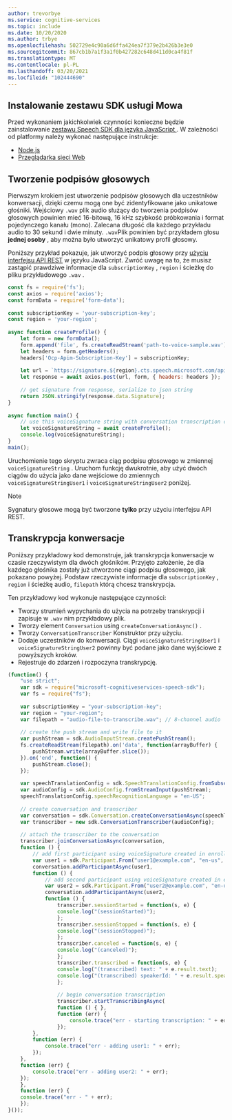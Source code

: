 ```yaml
---
author: trevorbye
ms.service: cognitive-services
ms.topic: include
ms.date: 10/20/2020
ms.author: trbye
ms.openlocfilehash: 502729e4c90a6d6ffa424ea7f379e2b426b3e3e0
ms.sourcegitcommit: 867cb1b7a1f3a1f0b427282c648d411d0ca4f81f
ms.translationtype: MT
ms.contentlocale: pl-PL
ms.lasthandoff: 03/20/2021
ms.locfileid: "102444690"
---
```

## <a name="install-the-speech-sdk"></a>Instalowanie zestawu SDK usługi Mowa

Przed wykonaniem jakichkolwiek czynności konieczne będzie zainstalowanie <a href="https://www.npmjs.com/package/microsoft-cognitiveservices-speech-sdk" target="_blank">zestawu Speech SDK dla języka JavaScript </a>. W zależności od platformy należy wykonać następujące instrukcje:

- <a href="https://docs.microsoft.com/azure/cognitive-services/speech-service/speech-sdk?tabs=nodejs#get-the-speech-sdk" target="_blank">Node.js <span 
class="docon docon-navigate-external x-hidden-focus"></span></a>
- <a href="https://docs.microsoft.com/azure/cognitive-services/speech-service/speech-sdk?tabs=browser#get-the-speech-sdk" target="_blank">Przeglądarka sieci Web </a>

## <a name="create-voice-signatures"></a>Tworzenie podpisów głosowych

Pierwszym krokiem jest utworzenie podpisów głosowych dla uczestników konwersacji, dzięki czemu mogą one być zidentyfikowane jako unikatowe głośniki. Wejściowy `.wav` plik audio służący do tworzenia podpisów głosowych powinien mieć 16-bitową, 16 kHz szybkość próbkowania i format pojedynczego kanału (mono). Zalecana długość dla każdego przykładu audio to 30 sekund i dwie minuty. `.wav`Plik powinien być przykładem głosu **jednej osoby** , aby można było utworzyć unikatowy profil głosowy.

Poniższy przykład pokazuje, jak utworzyć podpis głosowy przy [użyciu interfejsu API REST](https://aka.ms/cts/signaturegenservice) w języku JavaScript. Zwróć uwagę na to, że musisz zastąpić prawdziwe informacje dla `subscriptionKey` , `region` i ścieżkę do pliku przykładowego `.wav` .

```javascript
const fs = require('fs');
const axios = require('axios');
const formData = require('form-data');
 
const subscriptionKey = 'your-subscription-key';
const region = 'your-region';
 
async function createProfile() {
    let form = new formData();
    form.append('file', fs.createReadStream('path-to-voice-sample.wav'));
    let headers = form.getHeaders();
    headers['Ocp-Apim-Subscription-Key'] = subscriptionKey;
 
    let url = `https://signature.${region}.cts.speech.microsoft.com/api/v1/Signature/GenerateVoiceSignatureFromFormData`;
    let response = await axios.post(url, form, { headers: headers });
    
    // get signature from response, serialize to json string
    return JSON.stringify(response.data.Signature);
}
 
async function main() {
    // use this voiceSignature string with conversation transcription calls below
    let voiceSignatureString = await createProfile();
    console.log(voiceSignatureString);
}
main();
```

Uruchomienie tego skryptu zwraca ciąg podpisu głosowego w zmiennej `voiceSignatureString` . Uruchom funkcję dwukrotnie, aby użyć dwóch ciągów do użycia jako dane wejściowe do zmiennych `voiceSignatureStringUser1` i `voiceSignatureStringUser2` poniżej.

> [!NOTE]
> Sygnatury głosowe mogą być tworzone **tylko** przy użyciu interfejsu API REST.

## <a name="transcribe-conversations"></a>Transkrypcja konwersacje

Poniższy przykładowy kod demonstruje, jak transkrypcja konwersacje w czasie rzeczywistym dla dwóch głośników. Przyjęto założenie, że dla każdego głośnika zostały już utworzone ciągi podpisu głosowego, jak pokazano powyżej. Podstaw rzeczywiste informacje dla `subscriptionKey` , `region` i ścieżkę audio, `filepath` którą chcesz transkrypcja.

Ten przykładowy kod wykonuje następujące czynności:

* Tworzy strumień wypychania do użycia na potrzeby transkrypcji i zapisuje w `.wav` nim przykładowy plik.
* Tworzy element `Conversation` using `createConversationAsync()` .
* Tworzy `ConversationTranscriber` Konstruktor przy użyciu.
* Dodaje uczestników do konwersacji. Ciągi `voiceSignatureStringUser1` i `voiceSignatureStringUser2` powinny być podane jako dane wyjściowe z powyższych kroków.
* Rejestruje do zdarzeń i rozpoczyna transkrypcję.

```javascript
(function() {
    "use strict";
    var sdk = require("microsoft-cognitiveservices-speech-sdk");
    var fs = require("fs");
    
    var subscriptionKey = "your-subscription-key";
    var region = "your-region";
    var filepath = "audio-file-to-transcribe.wav"; // 8-channel audio
    
    // create the push stream and write file to it
    var pushStream = sdk.AudioInputStream.createPushStream();
    fs.createReadStream(filepath).on('data', function(arrayBuffer) {
        pushStream.write(arrayBuffer.slice());
    }).on('end', function() {
        pushStream.close();
    });
    
    var speechTranslationConfig = sdk.SpeechTranslationConfig.fromSubscription(subscriptionKey, region);
    var audioConfig = sdk.AudioConfig.fromStreamInput(pushStream);
    speechTranslationConfig.speechRecognitionLanguage = "en-US";
    
    // create conversation and transcriber
    var conversation = sdk.Conversation.createConversationAsync(speechTranslationConfig, "myConversation");
    var transcriber = new sdk.ConversationTranscriber(audioConfig);
    
    // attach the transcriber to the conversation
    transcriber.joinConversationAsync(conversation,
    function () {
        // add first participant using voiceSignature created in enrollment step
        var user1 = sdk.Participant.From("user1@example.com", "en-us", voiceSignatureStringUser1);
        conversation.addParticipantAsync(user1,
        function () {
            // add second participant using voiceSignature created in enrollment step
            var user2 = sdk.Participant.From("user2@example.com", "en-us", voiceSignatureStringUser2);
            conversation.addParticipantAsync(user2,
            function () {
                transcriber.sessionStarted = function(s, e) {
                console.log("(sessionStarted)");
                };
                transcriber.sessionStopped = function(s, e) {
                console.log("(sessionStopped)");
                };
                transcriber.canceled = function(s, e) {
                console.log("(canceled)");
                };
                transcriber.transcribed = function(s, e) {
                console.log("(transcribed) text: " + e.result.text);
                console.log("(transcribed) speakerId: " + e.result.speakerId);
                };
    
                // begin conversation transcription
                transcriber.startTranscribingAsync(
                function () { },
                function (err) {
                    console.trace("err - starting transcription: " + err);
                });
        },
        function (err) {
            console.trace("err - adding user1: " + err);
        });
    },
    function (err) {
        console.trace("err - adding user2: " + err);
    });
    },
    function (err) {
    console.trace("err - " + err);
    });
}()); 
```